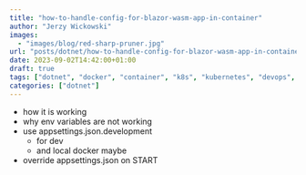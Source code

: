 ```yaml
---
title: "how-to-handle-config-for-blazor-wasm-app-in-container"
author: "Jerzy Wickowski"
images:
  - "images/blog/red-sharp-pruner.jpg"
url: "posts/dotnet/how-to-handle-config-for-blazor-wasm-app-in-container"
date: 2023-09-02T14:42:00+01:00
draft: true
tags: ["dotnet", "docker", "container", "k8s", "kubernetes", "devops", "configuration"]
categories: ["dotnet"]
---
```


- how it is working
- why env variables are not working
- use appsettings.json.development
  - for dev 
  - and local docker maybe
- override appsettings.json on START
